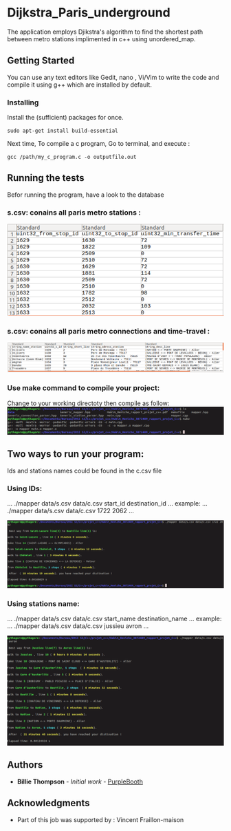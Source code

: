 # Dijkstra_Paris_underground
The application employs Djikstra's algorithm to find the shortest path between metro stations implimented in c++ using unordered_map.

## Getting Started
You can use any text editors like Gedit, nano , Vi/Vim to write the code and compile it using g++ which are installed by default.



### Installing
Install the (sufficient) packages for once.

```
sudo apt-get install build-essential
```
Next time, To compile a c program, Go to terminal, and execute :

```
gcc /path/my_c_program.c -o outputfile.out
```

## Running the tests
Befor running the program, have a look to the database
### s.csv: conains all paris metro stations :
![alt text ](https://github.com/eniche-akim/Dijkstra_Paris_underground/blob/master/data/connections.png)
### s.csv: conains all paris metro connections and time-travel :
![alt text ](https://github.com/eniche-akim/Dijkstra_Paris_underground/blob/master/data/stations.png)


### Use make command to compile your project:
Change to your working directoty then compile as follow:
![alt text ](https://github.com/eniche-akim/Dijkstra_Paris_underground/blob/master/data/compile.png)

## Two ways to run your program:
Ids and stations names could be found in the c.csv file

### Using IDs:

...
./mapper data/s.csv data/c.csv start_id destination_id
...
example:
...
./mapper data/s.csv data/c.csv 1722 2062
...

![alt text ](https://github.com/eniche-akim/Dijkstra_Paris_underground/blob/master/data/IDs.png)
### Using stations name:

...
./mapper data/s.csv data/c.csv start_name destination_name
...
example:
...
./mapper data/s.csv data/c.csv jussieu avron
...

![alt text ](https://github.com/eniche-akim/Dijkstra_Paris_underground/blob/master/data/name_stations.png)




## Authors

* **Billie Thompson** - *Initial work* - [PurpleBooth](https://github.com/eniche-akim)

## Acknowledgments
* Part of this job was supported by : Vincent Fraillon-maison  
